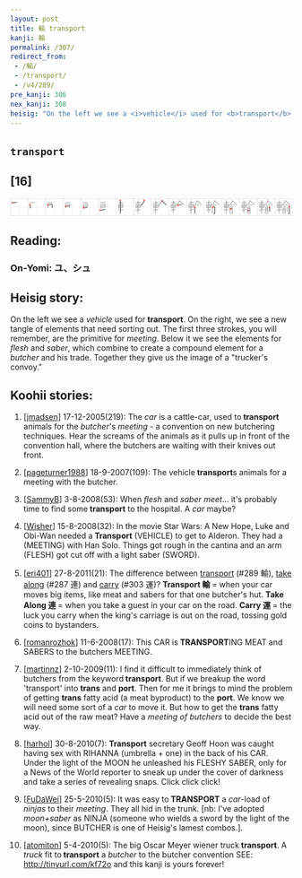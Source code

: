 ```yaml
---
layout: post
title: 輸 transport
kanji: 輸
permalink: /307/
redirect_from:
 - /輸/
 - /transport/
 - /v4/289/
pre_kanji: 306
nex_kanji: 308
heisig: "On the left we see a <i>vehicle</i> used for <b>transport</b>. On the right, we see a new tangle of elements that need sorting out. The first three strokes, you will remember, are the primitive for <i>meeting</i>. Below it we see the elements for <i>flesh</i> and <i>saber</i>, which combine to create a compound element for a <i>butcher</i> and his trade. Together they give us the image of a &quot;trucker's convoy.&quot;"
---
```


## `transport`

## [16]

<div class="stroke"><img src="../images/E8BCB8.png" /></div>

## Reading:

### On-Yomi: ユ、シュ

## Heisig story:

On the left we see a <i>vehicle</i> used for <b>transport</b>. On the right, we see a new tangle of elements that need sorting out. The first three strokes, you will remember, are the primitive for <i>meeting</i>. Below it we see the elements for <i>flesh</i> and <i>saber</i>, which combine to create a compound element for a <i>butcher</i> and his trade. Together they give us the image of a &quot;trucker's convoy.&quot;

## Koohii stories:

1) [<a href="http://kanji.koohii.com/profile/jmadsen">jmadsen</a>] 17-12-2005(219): The <em>car</em> is a cattle-car, used to<strong> transport</strong> animals for the <em>butcher</em>&#039;s <em>meeting</em> - a convention on new butchering techniques. Hear the screams of the animals as it pulls up in front of the convention hall, where the butchers are waiting with their knives out front.

2) [<a href="http://kanji.koohii.com/profile/pageturner1988">pageturner1988</a>] 18-9-2007(109): The vehicle<strong> transport</strong>s animals for a meeting with the butcher.

3) [<a href="http://kanji.koohii.com/profile/SammyB">SammyB</a>] 3-8-2008(53): When <em>flesh</em> and <em>saber meet</em>... it&#039;s probably time to find some<strong> transport</strong> to the hospital. A <em>car</em> maybe?

4) [<a href="http://kanji.koohii.com/profile/Wisher">Wisher</a>] 15-8-2008(32): In the movie Star Wars: A New Hope, Luke and Obi-Wan needed a<strong> Transport</strong> (VEHICLE) to get to Alderon. They had a (MEETING) with Han Solo. Things got rough in the cantina and an arm (FLESH) got cut off with a light saber (SWORD).

5) [<a href="http://kanji.koohii.com/profile/eri401">eri401</a>] 27-8-2011(21): The difference between <a href="../289">transport</a> (#289 輸), <a href="../287">take along</a> (#287 連) and <a href="../303">carry</a> (#303 運)? <strong>Transport 輸 </strong>= when your car moves big items, like meat and sabers for that one butcher&#039;s hut. <strong>Take Along 連 </strong>= when you take a guest in your car on the road. <strong>Carry 運 </strong>= the luck you carry when the king&#039;s carriage is out on the road, tossing gold coins to bystanders.

6) [<a href="http://kanji.koohii.com/profile/romanrozhok">romanrozhok</a>] 11-6-2008(17): This CAR is<strong> TRANSPORT</strong>ING MEAT and SABERS to the butchers MEETING.

7) [<a href="http://kanji.koohii.com/profile/martinnz">martinnz</a>] 2-10-2009(11): I find it difficult to immediately think of butchers from the keyword<strong> transport</strong>. But if we breakup the word &#039;transport&#039; into <strong>trans</strong> and <strong>port</strong>. Then for me it brings to mind the problem of getting <strong>trans</strong> fatty acid (a meat byproduct) to the <strong>port</strong>. We know we will need some sort of a <em>car</em> to move it. But how to get the <strong>trans</strong> fatty acid out of the raw meat? Have a <em>meeting of butchers</em> to decide the best way.

8) [<a href="http://kanji.koohii.com/profile/harhol">harhol</a>] 30-8-2010(7): <strong>Transport</strong> secretary Geoff Hoon was caught having sex with RIHANNA (umbrella + one) in the back of his CAR. Under the light of the MOON he unleashed his FLESHY SABER, only for a News of the World reporter to sneak up under the cover of darkness and take a series of revealing snaps. Click click click!

9) [<a href="http://kanji.koohii.com/profile/FuDaWei">FuDaWei</a>] 25-5-2010(5): It was easy to<strong> TRANSPORT</strong> a <em>car</em>-load of <em>ninjas</em> to their <em>meeting</em>. They all hid in the trunk. [nb: I&#039;ve adopted <em>moon+saber</em> as NINJA (someone who wields a sword by the light of the moon), since BUTCHER is one of Heisig&#039;s lamest combos.].

10) [<a href="http://kanji.koohii.com/profile/atomiton">atomiton</a>] 5-4-2010(5): The big Oscar Meyer wiener truck<strong> transport</strong>. A <em>truck</em> fit to<strong> transport</strong> a <em>butcher</em> to the butcher convention SEE: <a href="http://tinyurl.com/kf72o">http://tinyurl.com/kf72o</a> and this kanji is yours forever!
